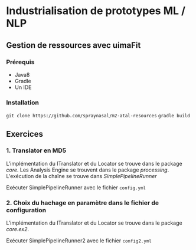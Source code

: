 # Industrialisation de prototypes ML / NLP

## Gestion de ressources avec uimaFit

### Prérequis

- Java8
- Gradle
- Un IDE

### Installation

`git clone https://github.com/spraynasal/m2-atal-resources`
`gradle build`

## Exercices

### 1. Translator en MD5

L'implémentation du ITranslator et du Locator se trouve dans le package _core_.
Les Analysis Engine se trouvent dans le package _processing_.
L'exécution de la chaîne se trouve dans _SimplePipelineRunner_

Exécuter SimplePipelineRunner avec le fichier `config.yml`

### 2. Choix du hachage en paramètre dans le fichier de configuration

L'implémentation du ITranslator et du Locator se trouve dans le package _core.ex2_.

Exécuter SimplePipelineRunner2 avec le fichier `config2.yml`

